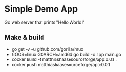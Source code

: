 # Simple Demo App

Go web server that prints "Hello World!"

## Make & build

* go get -v -u github.com/gorilla/mux
* GOOS=linux GOARCH=amd64 go build -o app main.go
* docker build -t matthiashaasesourceforge/app:0.0.1 .
* docker push matthiashaasesourceforge/app:0.0.1
